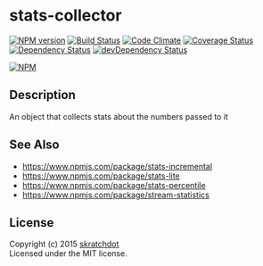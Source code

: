 # stats-collector

[![NPM version](https://badge.fury.io/js/stats-collector.svg)](http://badge.fury.io/js/stats-collector)
[![Build Status](https://travis-ci.org/skratchdot/stats-collector.png?branch=master)](https://travis-ci.org/skratchdot/stats-collector)
[![Code Climate](https://codeclimate.com/github/skratchdot/stats-collector.png)](https://codeclimate.com/github/skratchdot/stats-collector)
[![Coverage Status](https://coveralls.io/repos/skratchdot/stats-collector/badge.png)](https://coveralls.io/r/skratchdot/stats-collector)
[![Dependency Status](https://david-dm.org/skratchdot/stats-collector.svg)](https://david-dm.org/skratchdot/stats-collector)
[![devDependency Status](https://david-dm.org/skratchdot/stats-collector/dev-status.svg)](https://david-dm.org/skratchdot/stats-collector#info=devDependencies)

[![NPM](https://nodei.co/npm/stats-collector.png)](https://npmjs.org/package/stats-collector)


## Description

An object that collects stats about the numbers passed to it


## See Also

- https://www.npmjs.com/package/stats-incremental
- https://www.npmjs.com/package/stats-lite
- https://www.npmjs.com/package/stats-percentile
- https://www.npmjs.com/package/stream-statistics


## License

Copyright (c) 2015 [skratchdot](http://skratchdot.com/)  
Licensed under the MIT license.
